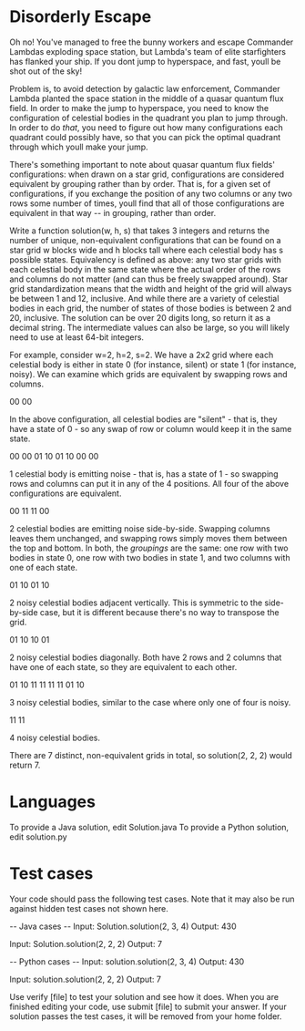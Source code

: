 Disorderly Escape
=================

Oh no! You've managed to free the bunny workers and escape Commander Lambdas
exploding space station, but Lambda's team of elite starfighters has flanked
your ship. If you dont jump to hyperspace, and fast, youll be shot out of the
sky!

Problem is, to avoid detection by galactic law enforcement, Commander Lambda
planted the space station in the middle of a quasar quantum flux field. In
order to make the jump to hyperspace, you need to know the configuration of
celestial bodies in the quadrant you plan to jump through. In order to do
*that*, you need to figure out how many configurations each quadrant could
possibly have, so that you can pick the optimal quadrant through which youll
make your jump.

There's something important to note about quasar quantum flux fields'
configurations: when drawn on a star grid, configurations are considered
equivalent by grouping rather than by order. That is, for a given set of
configurations, if you exchange the position of any two columns or any two
rows some number of times, youll find that all of those configurations are
equivalent in that way -- in grouping, rather than order.

Write a function solution(w, h, s) that takes 3 integers and returns the number
of unique, non-equivalent configurations that can be found on a star grid w
blocks wide and h blocks tall where each celestial body has s possible states.
Equivalency is defined as above: any two star grids with each celestial body in
the same state where the actual order of the rows and columns do not matter
(and can thus be freely swapped around). Star grid standardization means that
the width and height of the grid will always be between 1 and 12, inclusive.
And while there are a variety of celestial bodies in each grid, the number of
states of those bodies is between 2 and 20, inclusive. The solution can be over
20 digits long, so return it as a decimal string.  The intermediate values can
also be large, so you will likely need to use at least 64-bit integers.

For example, consider w=2, h=2, s=2. We have a 2x2 grid where each celestial
body is either in state 0 (for instance, silent) or state 1 (for instance,
noisy).  We can examine which grids are equivalent by swapping rows and
columns.

00
00

In the above configuration, all celestial bodies are "silent" - that is, they
have a state of 0 - so any swap of row or column would keep it in the same
state.

00 00 01 10
01 10 00 00

1 celestial body is emitting noise - that is, has a state of 1 - so swapping
rows and columns can put it in any of the 4 positions.  All four of the above
configurations are equivalent.

00 11
11 00

2 celestial bodies are emitting noise side-by-side.  Swapping columns leaves
them unchanged, and swapping rows simply moves them between the top and bottom.
In both, the *groupings* are the same: one row with two bodies in state 0, one
row with two bodies in state 1, and two columns with one of each state.

01 10
01 10

2 noisy celestial bodies adjacent vertically. This is symmetric to the
side-by-side case, but it is different because there's no way to transpose
the grid.

01 10
10 01

2 noisy celestial bodies diagonally.  Both have 2 rows and 2 columns that have
one of each state, so they are equivalent to each other.

01 10 11 11
11 11 01 10

3 noisy celestial bodies, similar to the case where only one of four is noisy.

11
11

4 noisy celestial bodies.

There are 7 distinct, non-equivalent grids in total, so solution(2, 2, 2) would
return 7.

Languages
=========

To provide a Java solution, edit Solution.java
To provide a Python solution, edit solution.py

Test cases
==========
Your code should pass the following test cases.
Note that it may also be run against hidden test cases not shown here.

-- Java cases --
Input:
Solution.solution(2, 3, 4)
Output:
    430

Input:
Solution.solution(2, 2, 2)
Output:
    7

-- Python cases --
Input:
solution.solution(2, 3, 4)
Output:
    430

Input:
solution.solution(2, 2, 2)
Output:
    7

Use verify [file] to test your solution and see how it does. When you are
finished editing your code, use submit [file] to submit your answer. If your
solution passes the test cases, it will be removed from your home folder.

